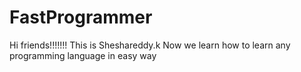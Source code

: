 # FastProgrammer
Hi friends!!!!!!!
This is Sheshareddy.k
Now we learn how to learn any programming language in easy way
